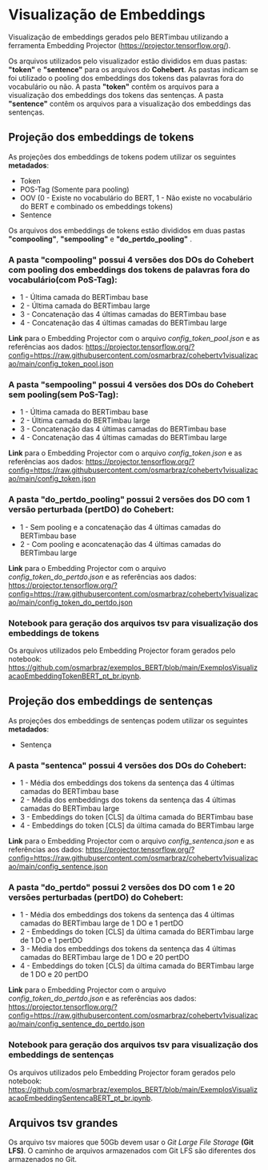 # Visualização de Embeddings

Visualização de embeddings gerados pelo BERTimbau utilizando a ferramenta Embedding Projector (https://projector.tensorflow.org/).

Os arquivos utilizados pelo visualizador estão divididos em duas pastas: **"token"** e **"sentence"** para os arquivos do **Cohebert**. As pastas indicam se foi utilizado o pooling dos embeddings dos tokens das palavras fora do vocabulário ou não. 
A pasta **"token"** contêm os arquivos para a visualização dos embeddings dos tokens das sentenças.
A pasta **"sentence"** contêm os arquivos para a visualização dos embeddings das sentenças.

## Projeção dos embeddings de tokens

As projeções dos embeddings de tokens podem utilizar os seguintes **metadados**:
- Token
- POS-Tag (Somente para pooling)
- OOV (0 - Existe no vocabulário do BERT, 1 - Não existe no vocabulário do BERT e combinado os embeddings tokens)
- Sentence

Os arquivos dos embeddings de tokens estão divididos em duas pastas **"compooling"**, **"sempooling"** e **"do_pertdo_pooling"** .

### A pasta **"compooling"** possui 4 versões dos DOs do Cohebert com pooling dos embeddings dos tokens de palavras fora do vocabulário(com PoS-Tag):
- 1 - Última camada do BERTimbau base
- 2 - Última camada do BERTimbau large
- 3 - Concatenação das 4 últimas camadas do BERTimbau base
- 4 - Concatenação das 4 últimas camadas do BERTimbau large

**Link** para o Embedding Projector com o arquivo *config_token_pool.json* e as referências aos dados:
https://projector.tensorflow.org/?config=https://raw.githubusercontent.com/osmarbraz/cohebertv1visualizacao/main/config_token_pool.json

### A pasta **"sempooling"** possui 4 versões dos DOs do Cohebert sem pooling(sem PoS-Tag):
- 1 - Última camada do BERTimbau base
- 2 - Última camada do BERTimbau large
- 3 - Concatenação das 4 últimas camadas do BERTimbau base
- 4 - Concatenação das 4 últimas camadas do BERTimbau large

**Link** para o Embedding Projector com o arquivo *config_token.json* e as referências aos dados:
https://projector.tensorflow.org/?config=https://raw.githubusercontent.com/osmarbraz/cohebertv1visualizacao/main/config_token.json

### A pasta **"do_pertdo_pooling"** possui 2 versões dos DO com 1 versão perturbada (pertDO) do Cohebert:
- 1 - Sem pooling e a concatenação das 4 últimas camadas do BERTimbau base
- 2 - Com pooling e aconcatenação das 4 últimas camadas do BERTimbau large

**Link** para o Embedding Projector com o arquivo *config_token_do_pertdo.json* e as referências aos dados:
https://projector.tensorflow.org/?config=https://raw.githubusercontent.com/osmarbraz/cohebertv1visualizacao/main/config_token_do_pertdo.json

### Notebook para geração dos arquivos tsv para visualização dos embeddings de tokens
 
Os arquivos utilizados pelo Embedding Projector foram gerados pelo notebook: https://github.com/osmarbraz/exemplos_BERT/blob/main/ExemplosVisualizacaoEmbeddingTokenBERT_pt_br.ipynb.

## Projeção dos embeddings de sentenças

As projeções dos embeddings de sentenças podem utilizar os seguintes **metadados**:
- Sentença

### A pasta **"sentenca"** possui 4 versões dos DOs do Cohebert:
- 1 - Média dos embeddings dos tokens da sentença das 4 últimas camadas do BERTimbau base
- 2 - Média dos embeddings dos tokens da sentença das 4 últimas camadas do BERTimbau large
- 3 - Embeddings do token [CLS] da última camada do BERTimbau base
- 4 - Embeddings do token [CLS] da última camada do BERTimbau large

**Link** para o Embedding Projector com o arquivo *config_sentenca.json* e as referências aos dados:
https://projector.tensorflow.org/?config=https://raw.githubusercontent.com/osmarbraz/cohebertv1visualizacao/main/config_sentence.json

### A pasta **"do_pertdo"** possui 2 versões dos DO com 1 e 20 versões perturbadas (pertDO) do Cohebert:
- 1 - Média dos embeddings dos tokens da sentença das 4 últimas camadas do BERTimbau large de 1 DO e 1 pertDO
- 2 - Embeddings do token [CLS] da última camada do BERTimbau large de 1 DO e 1 pertDO
- 3 - Média dos embeddings dos tokens da sentença das 4 últimas camadas do BERTimbau large de 1 DO e 20 pertDO
- 4 - Embeddings do token [CLS] da última camada do BERTimbau large de 1 DO e 20 pertDO

**Link** para o Embedding Projector com o arquivo *config_token_do_pertdo.json* e as referências aos dados:
https://projector.tensorflow.org/?config=https://raw.githubusercontent.com/osmarbraz/cohebertv1visualizacao/main/config_sentence_do_pertdo.json

### Notebook para geração dos arquivos tsv para visualização dos embeddings de sentenças
 
Os arquivos utilizados pelo Embedding Projector foram gerados pelo notebook: https://github.com/osmarbraz/exemplos_BERT/blob/main/ExemplosVisualizacaoEmbeddingSentencaBERT_pt_br.ipynb.

## Arquivos tsv grandes
Os arquivo tsv maiores que 50Gb devem usar o *Git Large File Storage* **(Git LFS)**. O caminho de arquivos armazenados com Git LFS são diferentes dos armazenados no Git.
